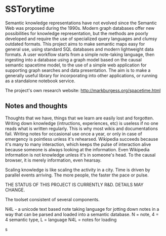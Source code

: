 <!--
 SSTorytime - a ChiTek-i project by Mark Burgess

 Semantic Spacetime Story graph database library over postgresql (SSTorytime)
 This is an NLnet sponsored project, See https://nlnet.nl/project/SmartSemanticDataLookup/

-->

# SSTorytime

Semantic knowledge representations have not evolved since the Semantic
Web was proposed during the 1990s. Modern graph databases offer new
possibilities for knowledge representation, but the methods are poorly
developed and require the use of specialized query languages and
clumsy outdated formats. This project aims to make semantic maps easy
for general use, using standard SQL databases and modern lightweight
data formats. A user workflow starts from a simple note-taking
language, then ingesting into a database using a graph model based on
the causal semantic spacetime model, to the use of a simple web
application for supporting graph searches and data presentation. The
aim is to make a generally useful library for incorporating into other
applications, or running as a standalone notebook service.

 The project's own research website: http://markburgess.org/spacetime.html

## Notes and thoughts

Thoughts that we have, things that we learn are easily lost and
forgotten.  Writing down knowledge (intructions, experiences, etc) is
useless if no one reads what is written regularly. This is why most
wikis and documentations fail. Writing notes for occasional use once a
year, or only in case of emergency is pointless unless it's rehearsed.
Wikipedia succeeds because it's many to many interaction, which keeps
the pulse of interaction alive because someone is always looking at
the information. Even Wikipedia information is not knowledge unless
it's in someone's head. To the causal browser, it is merely
information, even hearsay.

Scaling knowledge is like scaling the activity in a city. Time is driven by parallel events arriving. The more people, the faster the pace or pulse.


   THE STATUS OF THIS PROJECT IS CURRENTLY R&D. DETAILS MAY CHANGE.


The toolset consistent of several components.

N4L - a unicode text based note taking language for jotting down notes in a way
      that can be parsed and loaded into a semantic database. 
      N = note, 4 = 4 semantic type, L = language
      N4L = notes for loading

s
